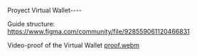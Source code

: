 Proyect Virtual Wallet----

Guide structure:
https://www.figma.com/community/file/928559061120466831

Video-proof of the Virtual Wallet
[proof.webm](https://github.com/NicoMantillaM/virtualWallet/assets/160680324/ca560064-239d-463d-bf4c-06832671c608)
